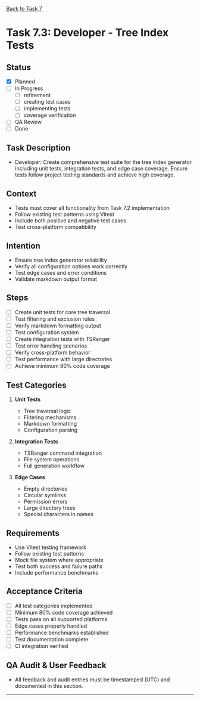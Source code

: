 [Back to Task 7](./task-7-tree-index-documentation.md)

# Task 7.3: Developer - Tree Index Tests

## Status
- [x] Planned
- [ ] In Progress
  - [ ] refinement
  - [ ] creating test cases
  - [ ] implementing tests
  - [ ] coverage verification
- [ ] QA Review
- [ ] Done

## Task Description
- Developer: Create comprehensive test suite for the tree index generator including unit tests, integration tests, and edge case coverage. Ensure tests follow project testing standards and achieve high coverage.

## Context
- Tests must cover all functionality from Task 7.2 implementation
- Follow existing test patterns using Vitest
- Include both positive and negative test cases
- Test cross-platform compatibility

## Intention
- Ensure tree index generator reliability
- Verify all configuration options work correctly
- Test edge cases and error conditions
- Validate markdown output format

## Steps
- [ ] Create unit tests for core tree traversal
- [ ] Test filtering and exclusion rules
- [ ] Verify markdown formatting output
- [ ] Test configuration system
- [ ] Create integration tests with TSRanger
- [ ] Test error handling scenarios
- [ ] Verify cross-platform behavior
- [ ] Test performance with large directories
- [ ] Achieve minimum 80% code coverage

## Test Categories
1. **Unit Tests**
   - Tree traversal logic
   - Filtering mechanisms
   - Markdown formatting
   - Configuration parsing

2. **Integration Tests**
   - TSRanger command integration
   - File system operations
   - Full generation workflow

3. **Edge Cases**
   - Empty directories
   - Circular symlinks
   - Permission errors
   - Large directory trees
   - Special characters in names

## Requirements
- Use Vitest testing framework
- Follow existing test patterns
- Mock file system where appropriate
- Test both success and failure paths
- Include performance benchmarks

## Acceptance Criteria
- [ ] All test categories implemented
- [ ] Minimum 80% code coverage achieved
- [ ] Tests pass on all supported platforms
- [ ] Edge cases properly handled
- [ ] Performance benchmarks established
- [ ] Test documentation complete
- [ ] CI integration verified

## QA Audit & User Feedback
- All feedback and audit entries must be timestamped (UTC) and documented in this section.

---